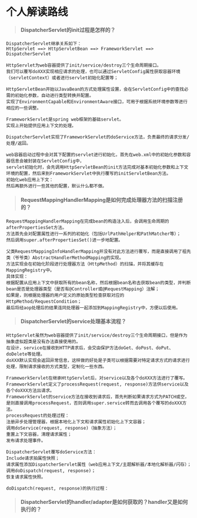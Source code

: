 个人解读路线
====
>#### DispatcherServlet的init过程是怎样的？ ####
    DispatcherServlet继承关系如下：
    HttpServlet ==> HttpServletBean ==> FrameworkServlet ==> DispatcherServlet
    
    HttpServlet为web容器提供了init/service/destroy三个生命周期接口。
    我们可以覆写doXXX实现相应请求的处理，也可以通过ServletConfig属性获取容器环境（servletContext）或者进行servlet初始化配置等；
    
    HttpServletBean开始以JavaBean的方式处理属性设置，会在ServletConfig中的查找必需的初始化参数，自动进行类型转换并配置。
    实现了EnvironmentCapable和EnvironmentAware接口，可用于根据系统环境参数等进行相应的一些调整。
    
    FrameworkServlet是spring web框架的基础servlet。
    实现上开始提供应用上下文的处理。

    DispatcherServlet实现了FrameworkServlet的doService方法，负责最终的请求分发/处理/返回。
    
    web容器启动过程中会对其下配置的servlet进行初始化，首先在web.xml中的初始化参数和容器信息会被封装在ServletConfig中，
    servlet初始化时，会先调用HttpServletBean的init方法完成对基本初始化参数和上下文环境的配置，然后来到FrameworkServlet中执行覆写的initServletBean方法。
    初始化web应用上下文：
    然后再额外进行一些其他的配置，默认什么都不做。


>#### RequestMappingHandlerMapping是如何完成处理器方法的扫描注册的？ ####
    RequestMappingHandlerMapping在完成bean的构造注入后，会调用生命周期的afterPropertiesSet方法。
    方法首先会对配置属性进行一系列的初始化（包括UrlPathHelper和PathMatcher等）；
    然后调用super.afterPropertiesSet()进一步地配置。
    
    父类RequestMappingInfoHandlerMapping并没有对此方法进行覆写，而是直接调用了祖先类（爷爷类）AbstractHandlerMethodMapping的实现。
    方法实现会在初始化阶段进行处理器方法（HttpMethod）的扫描，并将其缓存在MappingRegistry中。
    具体实现：
    根据配置从应用上下文中获取所有的bean名称，然后根据bean名称去获取bean的类型，并判断bean是否是处理器类型（是否有@Controller或@RequestMapping）注解；
    如果是，则根据处理器的用户定义的原始类型检查获取对应的HttpMethod/RequestCondition；
    最后将经aop处理后的结果连同处理器一起添加到MappingRegistry中，方便以后使用。
    
>#### DispatcherServlet的service处理基本流程？ ####
    HttpServlet虽然为web容器提供了init/service/destroy三个生命周期接口，但是作为抽象虚拟超类是没有办法直接使用的。
    在设计，service在接收到HTTP请求后，会交由保护方法doGet、doPost、doPut、doDelete等处理。
    doXXX默认实现会返回异常信息，这样做的好处是子类可以根据需要对特定请求方式的请求进行处理，限制请求接收的方式类型，定制化一些东西。
    
    FrameworkServlet在继承HttpServlet后，对service以及各个doXXX方法进行了覆写。
    FrameworkServlet定义了processRequest(request, response)方法供service以及各个doXXX方法出请求。
    FrameworkServlet的service方法在接收到请求后，首先判断如果请求方式为PATCH或空，是则直接调用processRequest，否则调用super.service转而去调用各个覆写的doXXX方法。
    processRequest的处理过程：
    注册异步处理管理器，根据本地化上下文和请求属性初始化上下文容器；
    调用doService(request, response)（抽象方法）；
    重置上下文容器，清理请求属性；
    发布请求处理事件。
    
    DispatcherServlet覆写doService方法：
    Include请求拍属性快照；
    请求属性添加DispatcherServlet属性（web应用上下文/主题解析器/本地化解析器/闪存）；
    调用doDispatch(request, response)；
    恢复请求属性快照。
    
    doDispatch(request, response)的执行过程：

>#### DispatcherServlet的handler/adapter是如何获取的？handler又是如何执行的？ ####
